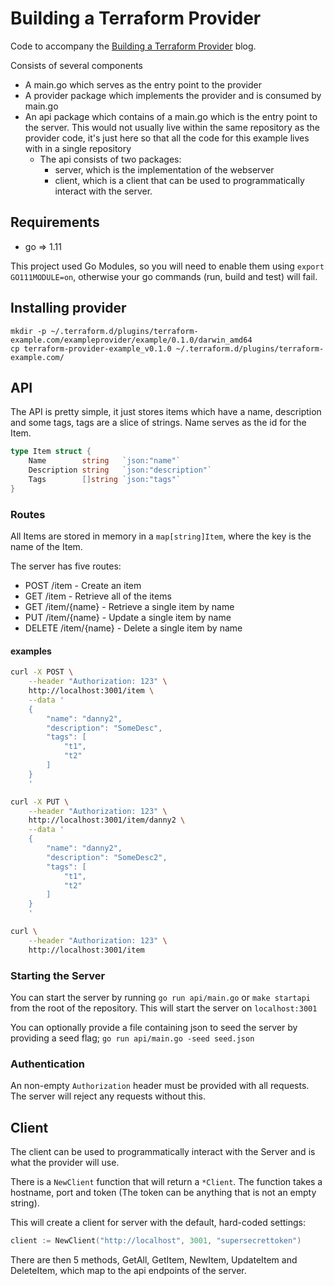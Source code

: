 # Building a Terraform Provider

Code to accompany the [Building a Terraform Provider](https://medium.com/spaceapetech/creating-a-terraform-provider-part-1-ed12884e06d7) blog.

Consists of several components

*  A main.go which serves as the entry point to the provider
*  A provider package which implements the provider and is consumed by main.go
*  An api package which contains of a main.go which is the entry point to the server. This would not usually live within the same repository as the provider code, it's just here so that all the code for this example lives with in a single repository
    *  The api consists of two packages:
        *  server, which is the implementation of the webserver
        *  client, which is a client that can be used to programmatically interact with the server.

## Requirements

* go => 1.11

This project used Go Modules, so you will need to enable them using `export GO111MODULE=on`, otherwise your go commands (run, build and test) will fail.

## Installing provider

```
mkdir -p ~/.terraform.d/plugins/terraform-example.com/exampleprovider/example/0.1.0/darwin_amd64
cp terraform-provider-example_v0.1.0 ~/.terraform.d/plugins/terraform-example.com/
```

## API

The API is pretty simple, it just stores items which have a name, description and some tags, tags are a slice of strings. Name serves as the id for the Item.

``` go
type Item struct {
	Name        string   `json:"name"`
	Description string   `json:"description"`
	Tags        []string `json:"tags"`
}
```

### Routes

All Items are stored in memory in a `map[string]Item`, where the key is the name of the Item.

The server has five routes:

*  POST /item  - Create an item
*  GET /item - Retrieve all of the items
*  GET /item/{name} - Retrieve a single item by name
*  PUT /item/{name} - Update a single item by name
*  DELETE /item/{name} - Delete a single item by name

#### examples

```bash
curl -X POST \
    --header "Authorization: 123" \
    http://localhost:3001/item \
    --data '
    {
        "name": "danny2",
        "description": "SomeDesc",
        "tags": [
            "t1",
            "t2"
        ]
    }
    '
```

```bash
curl -X PUT \
    --header "Authorization: 123" \
    http://localhost:3001/item/danny2 \
    --data '
    {
        "name": "danny2",
        "description": "SomeDesc2",
        "tags": [
            "t1",
            "t2"
        ]
    }
    '
```

```bash
curl \
    --header "Authorization: 123" \
    http://localhost:3001/item
```

### Starting the Server

You can start the server by running `go run api/main.go` or `make startapi` from the root of the repository. This will start the server on `localhost:3001`

You can optionally provide a file containing json to seed the server by providing a seed flag; `go run api/main.go -seed seed.json`

### Authentication

An non-empty `Authorization` header must be provided with all requests. The server will reject any requests without this.

## Client

The client can be used to programmatically interact with the Server and is what the provider will use.

There is a `NewClient` function that will return a `*Client`. The function takes a hostname, port and token (The token can be anything that is not an empty string).

This will create a client for server with the default, hard-coded settings:

``` go
client := NewClient("http://localhost", 3001, "supersecrettoken")
```

There are then 5 methods, GetAll, GetItem, NewItem, UpdateItem and DeleteItem, which map to the api endpoints of the server.
